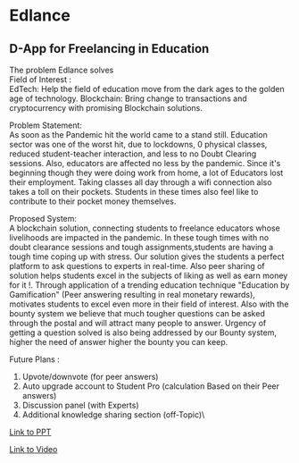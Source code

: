 # Edlance
D-App for Freelancing in Education
-----------------------------------
The problem Edlance solves\
Field of Interest :\
EdTech: Help the field of education move from the dark ages to the golden age of technology.
Blockchain: Bring change to transactions and cryptocurrency with promising Blockchain solutions.

Problem Statement:\
As soon as the Pandemic hit the world came to a stand still. Education sector was one of the worst hit, due to lockdowns, 0 physical classes, reduced student-teacher interaction, and less to no Doubt Clearing sessions. Also, educators are affected no less by the pandemic. Since it's beginning though they were doing work from home, a lot of Educators lost their employment. Taking classes all day through a wifi connection also takes a toll on their pockets. Students in these times also feel like to contribute to their pocket money themselves.

Proposed System:\
A blockchain solution, connecting students to freelance educators whose livelihoods are impacted in the pandemic. In these tough times with no doubt clearance sessions and tough assignments,students are having a tough time coping up with stress. Our solution gives the students a perfect platform to ask questions to experts in real-time. Also peer sharing of solution helps students excel in the subjects of liking as well as earn money for it !. Through application of a trending education technique "Education by Gamification" (Peer answering resulting in real monetary rewards), motivates students to excel even more in their field of interest. Also with the bounty system we believe that much tougher questions can be asked through the postal and will attract many people to answer. Urgency of getting a question solved is also being addressed by our Bounty system, higher the need of answer higher the bounty you can keep.

Future Plans :
1. Upvote/downvote (for peer answers)
2. Auto upgrade account to Student Pro (calculation Based on their Peer answers)
3. Discussion panel (with Experts)
4. Additional knowledge sharing section (off-Topic)\

[Link to PPT](https://docs.google.com/presentation/d/11hzHx92gPnx3sOkRfBTbXifp00ps7sM7xDixAWLNiwo/edit?usp=sharing)

[Link to Video](https://youtu.be/tlslgSUukYg)
